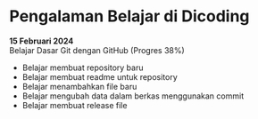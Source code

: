# Pengalaman Belajar di Dicoding

**15 Februari 2024**<br>
Belajar Dasar Git dengan GitHub (Progres 38%)
* Belajar membuat repository baru
* Belajar membuat readme untuk repository
* Belajar menambahkan file baru
* Belajar mengubah data dalam berkas menggunakan commit
* Belajar membuat release file
